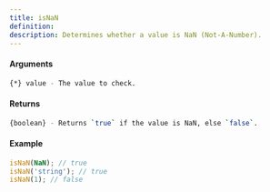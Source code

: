 ```yaml
---
title: isNaN
definition: 
description: Determines whether a value is NaN (Not-A-Number).
---
```



#### Arguments


```bash
{*} value - The value to check.
```


#### Returns


```bash
{boolean} - Returns `true` if the value is NaN, else `false`.
```


#### Example


```ts
isNaN(NaN); // trueisNaN('string'); // trueisNaN(1); // false
```